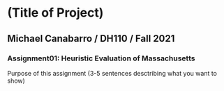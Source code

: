 # (Title of Project)
## Michael Canabarro / DH110 / Fall 2021

### Assignment01: Heuristic Evaluation of Massachusetts

Purpose of this assignment (3-5 sentences desctribing what you want to show)
